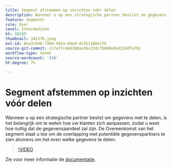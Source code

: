 ```yaml
---
title: Segment afstemmen op inzichten vóór delen
description: Wanneer u op een strategische partner beslist om gegevens met te delen, is het belangrijk om te weten hoe uw klanten zich aanpassen, zodat u weet hoe nuttig dat de gegevensaandeel zal zijn. De Overeenkomst van het segment staat u toe om de overlapping met potentiële gegevenspartners te zien alvorens om het even welke gegevens te delen, en ook het bidirectionele delen van gegevens met die partners te voltooien.
feature: Segments
role: User
level: Intermediate
kt: 10249
thumbnail: 342378.jpeg
exl-id: 0ea3c648-7366-462a-b6ed-dc911186e1f6
source-git-commit: cc7a77c4dd380ae1bc23dc75608e8e2224dfe78c
workflow-type: tm+mt
source-wordcount: '134'
ht-degree: 7%

---
```


# Segment afstemmen op inzichten vóór delen

Wanneer u op een strategische partner beslist om gegevens met te delen, is het belangrijk om te weten hoe uw klanten zich aanpassen, zodat u weet hoe nuttig dat de gegevensaandeel zal zijn. De Overeenkomst van het segment staat u toe om de overlapping met potentiële gegevenspartners te zien alvorens om het even welke gegevens te delen.

>[!VIDEO](https://video.tv.adobe.com/v/342378/?quality=12&learn=on)

Zie voor meer informatie de [documentatie](https://experienceleague.adobe.com/docs/experience-platform/segmentation/ui/segment-match/overview.html?lang=nl).
